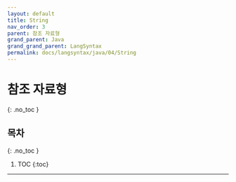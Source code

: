 ```yaml
---
layout: default
title: String
nav_order: 3
parent: 참조 자료형
grand_parent: Java
grand_grand_parent: LangSyntax
permalink: docs/langsyntax/java/04/String
---
```


# 참조 자료형
{: .no_toc }

## 목차
{: .no_toc }

1. TOC
{:toc}

---